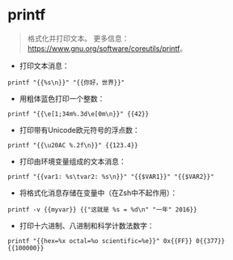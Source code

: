 # printf

> 格式化并打印文本。
> 更多信息：<https://www.gnu.org/software/coreutils/printf>。

- 打印文本消息：

`printf "{{%s\n}}" "{{你好，世界}}"`

- 用粗体蓝色打印一个整数：

`printf "{{\e[1;34m%.3d\e[0m\n}}" {{42}}`

- 打印带有Unicode欧元符号的浮点数：

`printf "{{\u20AC %.2f\n}}" {{123.4}}`

- 打印由环境变量组成的文本消息：

`printf "{{var1: %s\tvar2: %s\n}}" "{{$VAR1}}" "{{$VAR2}}"`

- 将格式化消息存储在变量中（在Zsh中不起作用）：

`printf -v {{myvar}} {{"这就是 %s = %d\n" "一年" 2016}}`

- 打印十六进制、八进制和科学计数法数字：

`printf "{{hex=%x octal=%o scientific=%e}}" 0x{{FF}} 0{{377}} {{100000}}`